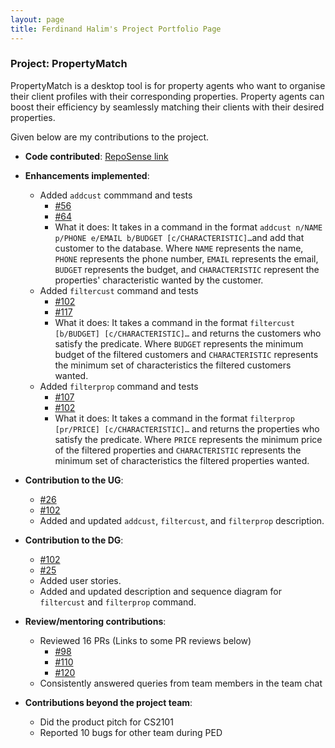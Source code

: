 ```yaml
---
layout: page
title: Ferdinand Halim's Project Portfolio Page
---
```


### Project: PropertyMatch

PropertyMatch is a desktop tool is for property agents who want to organise their client profiles with their corresponding properties. Property agents can boost their efficiency by seamlessly matching their clients with their desired properties.

Given below are my contributions to the project.

* **Code contributed**: [RepoSense link](https://nus-cs2103-ay2324s1.github.io/tp-dashboard/?search=FerdiHS&sort=groupTitle&sortWithin=title&timeframe=commit&mergegroup=&groupSelect=groupByRepos&breakdown=true&checkedFileTypes=docs~functional-code~test-code&since=2023-09-22&tabOpen=true&tabType=authorship&tabAuthor=FerdiHS&tabRepo=AY2324S1-CS2103T-W11-2%2Ftp%5Bmaster%5D&authorshipIsMergeGroup=false&authorshipFileTypes=docs~functional-code~test-code&authorshipIsBinaryFileTypeChecked=false&authorshipIsIgnoredFilesChecked=false)

* **Enhancements implemented**:
  * Added `addcust` commmand and tests
    * [#56](https://github.com/AY2324S1-CS2103T-W11-2/tp/pull/56)
    * [#64](https://github.com/AY2324S1-CS2103T-W11-2/tp/pull/64)
    * What it does: It takes in a command in the format `addcust n/NAME p/PHONE e/EMAIL b/BUDGET [c/CHARACTERISTIC]…​` and add that customer to the database.
    Where `NAME` represents the name, `PHONE` represents the phone number, `EMAIL` represents the email, `BUDGET` represents the budget, and `CHARACTERISTIC` represent the properties' characteristic wanted by the customer.
  * Added `filtercust` command and tests
    * [#102](https://github.com/AY2324S1-CS2103T-W11-2/tp/pull/102)
    * [#117](https://github.com/AY2324S1-CS2103T-W11-2/tp/pull/117)
    * What it does: It takes a command in the format `filtercust [b/BUDGET] [c/CHARACTERISTIC]…​` and returns the customers who satisfy the predicate.
    Where `BUDGET` represents the minimum budget of the filtered customers and `CHARACTERISTIC` represents the minimum set of characteristics the filtered customers wanted.
  * Added `filterprop` command and tests
    * [#107](https://github.com/AY2324S1-CS2103T-W11-2/tp/pull/107)
    * [#102](https://github.com/AY2324S1-CS2103T-W11-2/tp/pull/102)
    * What it does: It takes a command in the format `filterprop [pr/PRICE] [c/CHARACTERISTIC]…​` and returns the properties who satisfy the predicate.
      Where `PRICE` represents the minimum price of the filtered properties and `CHARACTERISTIC` represents the minimum set of characteristics the filtered properties wanted.

* **Contribution to the UG**:
  * [#26](https://github.com/AY2324S1-CS2103T-W11-2/tp/pull/26)
  * [#102](https://github.com/AY2324S1-CS2103T-W11-2/tp/pull/102)
  * Added and updated `addcust`, `filtercust`, and `filterprop` description.

* **Contribution to the DG**:
  * [#102](https://github.com/AY2324S1-CS2103T-W11-2/tp/pull/102)
  * [#25](https://github.com/AY2324S1-CS2103T-W11-2/tp/pull/25)
  * Added user stories.
  * Added and updated description and sequence diagram for `filtercust` and `filterprop` command.

* **Review/mentoring contributions**:
  * Reviewed 16 PRs (Links to some PR reviews below)
    * [#98](https://github.com/AY2324S1-CS2103T-W11-2/tp/pull/98)
    * [#110](https://github.com/AY2324S1-CS2103T-W11-2/tp/pull/110)
    * [#120](https://github.com/AY2324S1-CS2103T-W11-2/tp/pull/120)
  * Consistently answered queries from team members in the team chat

* **Contributions beyond the project team**:
  * Did the product pitch for CS2101
  * Reported 10 bugs for other team during PED
